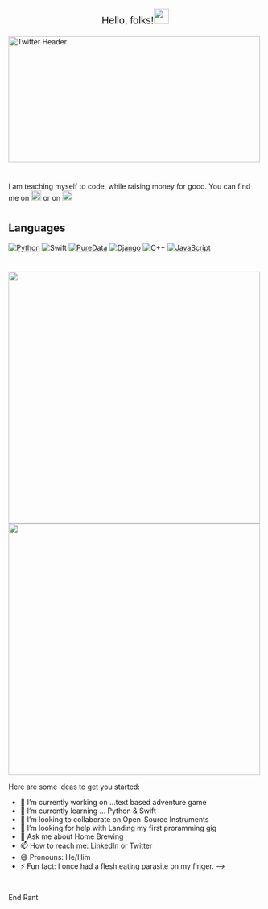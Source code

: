 <p style="text-align: center;font: 300 20px Helvetica,Helvetica,sans-serif "> Hello, folks!<img src="https://raw.githubusercontent.com/MartinHeinz/MartinHeinz/master/wave.gif" width="30px">

<a href="https://twitter.com/NormRasmussen"><img src="https://i.imgur.com/FCXmGx2.png" alt="Twitter Header" width="500px" height="250px" style="center"></a>

#
I am teaching myself to code, while raising money for good. You can find me on
<a href="https://twitter.com/NormRasmussen">
<img src="https://i.imgur.com/7WIhMJ6.png" alt="Twitter" style="width:20px"></a>
or on 
<a href="https://www.linkedin.com/in/normrasmussen/">
<img src="https://i.imgur.com/Mch0t11.png" alt="LinkedIn" style="width:20px"></a>
#
## Languages
[![Python](https://img.shields.io/badge/-Python-000?&logo=python)](https://github.com/normrasmussen?tab=repositories&q=&type=&language=python)
![Swift](https://img.shields.io/badge/-Swift-000?&logo=Swift)
[![PureData](https://img.shields.io/badge/-PureData-100?&logo=puredata)](https://img.shields.io/badge/-PureData-100?&logo=puredata)
[![Django](https://img.shields.io/badge/-Django-200?&logo=Django)](https://img.shields.io/badge/-Django-200?&logo=Django)
![C++](https://img.shields.io/badge/-C++-000?&logo=c%2b%2b&logoColor=00599C)
[![JavaScript](https://img.shields.io/badge/-JavaScript-000?&logo=JavaScript&logoColor=ddc508)](https://github.com/normrasmussen?tab=repositories&q=&type=&language=javascript)
#
 <a href="https://github-readme-stats.vercel.app/api?username=Normanras&show_icons=true&theme=dark&layout=compact"><img style="center" width="500px"  src="https://github-readme-stats.vercel.app/api?username=Normanras&show_icons=true&theme=dark&layout=compact"/>
 </a>
<a href="https://github-readme-stats.vercel.app/api/wakatime?username=Normanras"><img style="center" width="500px" src="https://github-readme-stats.vercel.app/api/wakatime?username=Normanras">
</a>

Here are some ideas to get you started:

- 🔭 I’m currently working on ...text based adventure game
- 🌱 I’m currently learning ... Python & Swift
- 👯 I’m looking to collaborate on Open-Source Instruments 
- 🤔 I’m looking for help with Landing my first proramming gig
- 💬 Ask me about Home Brewing
- 📫 How to reach me: LinkedIn or Twitter
- 😄 Pronouns: He/Him
- ⚡ Fun fact: I once had a flesh eating parasite on my finger.
-->
#
End Rant.